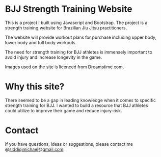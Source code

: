 # BJJ Strength Training Website
This is a project i built using Javascript and Bootstrap. The project is a strength training website for Brazilian Jiu Jitsu practitioners.

The website will provide workout plans for purchase including upper body, lower body and full body workouts. 

The need for strength training for BJJ athletes is immensely important to avoid injury and increase longevity in the game.

Images used on the site is licenced from Dreamstime.com.

# Why this site?

There seemed to be a gap in leading knowledge when it comes to specific strength training for BJJ. I wanted to build a resource that BJJ athletes could utilize to improve their game and reduce injury-risk.

# Contact  
If you have questions, ideas or suggestions, please contact me @siddiqimichael@gmail.com.

